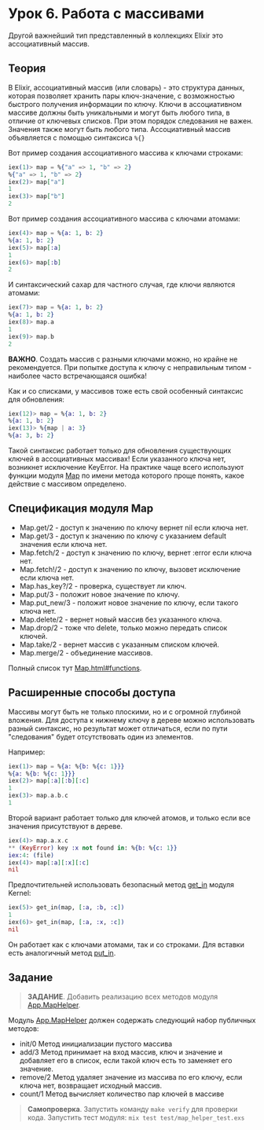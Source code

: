 # Урок 6. Работа с массивами

Другой важнейший тип представленный в коллекциях Elixir это ассоциативный массив.

## Теория

В Elixir, ассоциативный массив (или словарь) - это структура данных, которая позволяет хранить пары ключ-значение, с возможностью быстрого получения информации по ключу.
Ключи в ассоциативном массиве должны быть уникальными и могут быть любого типа, в отличие от ключевых списков. При этом порядок следования не важен.
Значения также могут быть любого типа.
Ассоциативный массив объявляется с помощью синтаксиса `%{}`

Вот пример создания ассоциативного массива к ключами строками:

```elixir
iex(1)> map = %{"a" => 1, "b" => 2}
%{"a" => 1, "b" => 2}
iex(2)> map["a"]
1
iex(3)> map["b"]
2
```

Вот пример создания ассоциативного массива с ключами атомами:

```elixir
iex(4)> map = %{a: 1, b: 2}
%{a: 1, b: 2}
iex(5)> map[:a]
1
iex(6)> map[:b]
2
```

И синтаксический сахар для частного случая, где ключи являются атомами:

```elixir
iex(7)> map = %{a: 1, b: 2}
%{a: 1, b: 2}
iex(8)> map.a
1
iex(9)> map.b
2
```

**ВАЖНО**. Создать массив с разными ключами можно, но крайне не рекомендуется. При попытке доступа к ключу с неправильным типом - наиболее часто встречающаяся ошибка!

Как и со списками, у массивов тоже есть свой особенный синтаксис для обновления:

```elixir
iex(12)> map = %{a: 1, b: 2}
%{a: 1, b: 2}
iex(13)> %{map | a: 3}
%{a: 3, b: 2}
```
Такой синтаксис работает только для обновления существующих ключей в ассоциативных массивах! Если указанного ключа нет, возникнет исключение KeyError.
На практике чаще всего используют функции модуля [Map](https://hexdocs.pm/elixir/Map.html) по имени метода которого проще понять, какое действие с массивом определено.

## Спецификация модуля Map

 - Map.get/2 - доступ к значению по ключу вернет nil если ключа нет.
 - Map.get/3 - доступ к значению по ключу с указанием default значения если ключа нет.
 - Map.fetch/2 - доступ к значению по ключу, вернет :error если ключа нет.
 - Map.fetch!/2 - доступ к значению по ключу, вызовет исключение если ключа нет.
 - Map.has_key?/2 - проверка, существует ли ключ.
 - Map.put/3 - положит новое значение по ключу.
 - Map.put_new/3 - положит новое значение по ключу, если такого ключа нет.
 - Map.delete/2 - вернет новый массив без указанного ключа.
 - Map.drop/2 - тоже что delete, только можно передать список ключей.
 - Map.take/2 - вернет массив с указанным списком ключей.
 - Map.merge/2 - объединение массивов.

Полный список тут [Map.html#functions](https://hexdocs.pm/elixir/Map.html#functions).

## Расширенные способы доступа 

Массивы могут быть не только плоскими, но и с огромной глубиной вложения. 
Для доступа к нижнему ключу в дереве можно использовать разный синтаксис, но результат может отличаться, если по пути "следования" будет отсутствовать один из элементов.

Например:
```elixir
iex(1)> map = %{a: %{b: %{c: 1}}}
%{a: %{b: %{c: 1}}}
iex(2)> map[:a][:b][:c]
1
iex(3)> map.a.b.c
1
```

Второй вариант работает только для ключей атомов, и только если все значения присутствуют в дереве.
```elixir
iex(4)> map.a.x.c
** (KeyError) key :x not found in: %{b: %{c: 1}}
iex:4: (file)
iex(4)> map[:a][:x][:c]
nil
```

Предпочтительней использовать безопасный метод [get_in](https://hexdocs.pm/elixir/Kernel.html#get_in/2) модуля Kernel:

```elixir
iex(5)> get_in(map, [:a, :b, :c])
1
iex(6)> get_in(map, [:a, :x, :c])
nil
```
Он работает как с ключами атомами, так и со строками.
Для вставки есть аналогичный метод [put_in](https://hexdocs.pm/elixir/Kernel.html#put_in/2).

## Задание

> **ЗАДАНИЕ**. Добавить реализацию всех методов модуля [App.MapHelper](../lib/map_helper.ex).

Модуль [App.MapHelper](../lib/map_helper.ex) должен содержать следующий набор публичных методов:
- init/0 Метод инициализации пустого массива
- add/3 Метод принимает на вход массив, ключ и значение и добавляет его в список, если такой ключ есть то заменяет его значение.
- remove/2 Метод удаляет значение из массива по его ключу, если ключа нет, возвращает исходный массив.
- count/1 Метод вычисляет количество пар ключей в массиве 

> **Самопроверка**. Запустить команду `make verify` для проверки кода.
> Запустить тест модуля: `mix test test/map_helper_test.exs`
